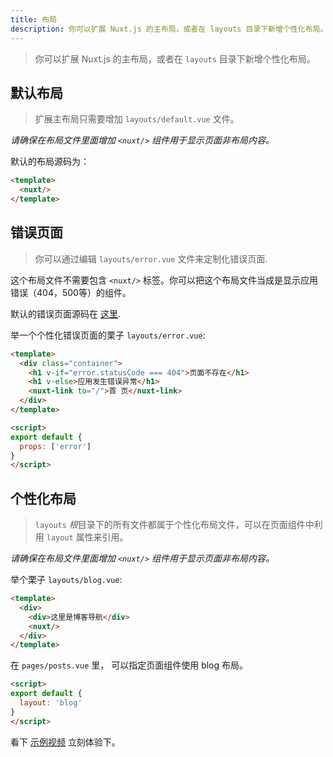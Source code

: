 ```yaml
---
title: 布局
description: 你可以扩展 Nuxt.js 的主布局，或者在 layouts 目录下新增个性化布局。 
---
```


> 你可以扩展 Nuxt.js 的主布局，或者在 `layouts` 目录下新增个性化布局。 

## 默认布局

> 扩展主布局只需要增加 `layouts/default.vue` 文件。

*请确保在布局文件里面增加 `<nuxt/>` 组件用于显示页面非布局内容。*

默认的布局源码为：
```html
<template>
  <nuxt/>
</template>
```

## 错误页面

> 你可以通过编辑 `layouts/error.vue` 文件来定制化错误页面.

这个布局文件不需要包含 `<nuxt/>` 标签。你可以把这个布局文件当成是显示应用错误（404，500等）的组件。

默认的错误页面源码在 [这里](https://github.com/nuxt/nuxt.js/blob/master/lib/app/components/nuxt-error.vue).

举一个个性化错误页面的栗子 `layouts/error.vue`:
```html
<template>
  <div class="container">
    <h1 v-if="error.statusCode === 404">页面不存在</h1>
    <h1 v-else>应用发生错误异常</h1>
    <nuxt-link to="/">首 页</nuxt-link>
  </div>
</template>

<script>
export default {
  props: ['error']
}
</script>
```

## 个性化布局

> `layouts` *根*目录下的所有文件都属于个性化布局文件，可以在页面组件中利用 `layout` 属性来引用。

*请确保在布局文件里面增加 `<nuxt/>` 组件用于显示页面非布局内容。*

举个栗子 `layouts/blog.vue`:
```html
<template>
  <div>
    <div>这里是博客导航</div>
    <nuxt/>
  </div>
</template>
```

在 `pages/posts.vue` 里， 可以指定页面组件使用 blog 布局。
```html
<script>
export default {
  layout: 'blog'
}
</script>
```

看下 [示例视频](https://www.youtube.com/watch?v=YOKnSTp7d38) 立刻体验下。
